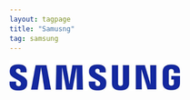 ```yaml
---
layout: tagpage
title: "Samusng"
tag: samsung
---
```

[![Samsung](/assets/samsung-logo-191-1.png)](https://www.samsung.com)
